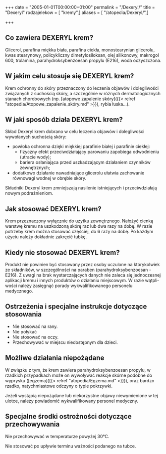 +++
date = "2005-01-01T00:00:00+01:00"
permalink = "/Dexeryl/"
title = "Dexeryl"
rodzajelekow = [ "kremy",]
aliases = [ "/atopedia/Dexeryl/",]

+++

Co zawiera DEXERYL krem?
------------------------

Glicerol, parafina miękka biała, parafina ciekła, monostearynian glicerolu, kwas stearynowy, policykliczny dimetylosiloksan, olej sili­konowy, makrogol 600, trolamina, parahydroksybenzoesan propylu (E216), woda oczyszczona.

W jakim celu stosuje się DEXERYL krem?
--------------------------------------

Krem ochronny do skóry przeznaczony do leczenia objawów i dole­gliwości związanych z suchością skóry, a szczególnie w różnych der­matologicznych stanach chorobowych (np. [atopowe zapalenie skóry]({{< relref "atopedia/Atopowe_zapalenie_skóry.md" >}}), rybia łuska...).

W jaki sposób działa DEXERYL krem?
----------------------------------

Skład Dexeryl krem dobrano w celu leczenia objawów i dolegliwości wywołanych suchością skóry:

-   powłoka ochronna dzięki miękkiej parafinie białej i parafinie ciekłej:
    -   fizyczny efekt przeciwdziałający parowaniu zapobiega od­wodnieniu (utracie wody);
    -   bariera osłaniająca przed uszkadzającym działaniem czynni­ków zewnętrznych;
-   dodatkowo działanie nawadniające glicerolu ułatwia zachowanie równowagi wodnej w obrębie skóry.

Składniki Dexeryl krem zmniejszają nasilenie istniejących i przeciw­działają nowym podrażnieniom.

Jak stosować DEXERYL krem?
--------------------------

Krem przeznaczony wyłącznie do użytku zewnętrznego. Nałożyć cienką warstwę kremu na uszkodzoną skórę raz lub dwa razy na dobę. W razie potrzeby krem można stosować częściej, do 6 razy na dobę. Po każdym użyciu należy dokładnie zakręcić tubkę.

Kiedy nie stosować DEXERYL krem?
--------------------------------

Produkt nie powinien być stosowany przez osoby uczulone na którykol­wiek ze składników, w szczególności na paraben (parahydroksybenzoesan - E216). Z uwagi na brak wystarczających danych nie zaleca się jednoczesnej aplikacji kremu i innych produktów o działaniu miejscowym. W razie wątpli­wości należy zasięgnąć porady wykwalifikowanego personelu medycznego.

Ostrzeżenia i specjalne instrukcje dotyczące stosowania
-------------------------------------------------------

-   Nie stosować na rany.
-   Nie połykać
-   Nie stosować na oczy.
-   Przechowywać w miejscu niedostępnym dla dzieci.

Możliwe działania niepożądane
-----------------------------

W związku z tym, że krem zawiera parahydroksybenzoesan propylu, w rzadkich przypadkach może on wywoływać reakcje skórne podobne do wyprysku ([egzema]({{< relref "atopedia/Egzema.md" >}})), oraz bardzo rzadko, natychmiastowe odczyny o typie pokrzywki.

Jeżeli wystąpią niepożądane lub niekorzystne objawy niewymienione w tej ulotce, należy powiadomić wykwalifikowany personel medyczny.

Specjalne środki ostrożności dotyczące przechowywania
-----------------------------------------------------

Nie przechowywać w temperaturze powyżej 30°C.

Nie stosować po upływie terminu ważności podanego na tubce.
